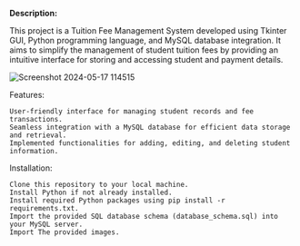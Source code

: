 **Description:**

This project is a Tuition Fee Management System developed using Tkinter GUI, Python programming language, and MySQL database integration. It aims to simplify the management of student tuition fees by providing an intuitive interface for storing and accessing student and payment details.

![Screenshot 2024-05-17 114515](https://github.com/kumkum1121/Fee-Management/assets/167023304/ab86a88d-f807-48bb-8df4-8315ebe7c74a)

Features:

    User-friendly interface for managing student records and fee transactions.
    Seamless integration with a MySQL database for efficient data storage and retrieval.
    Implemented functionalities for adding, editing, and deleting student information.

Installation:

    Clone this repository to your local machine.
    Install Python if not already installed.
    Install required Python packages using pip install -r requirements.txt.
    Import the provided SQL database schema (database_schema.sql) into your MySQL server.
    Import The provided images.
